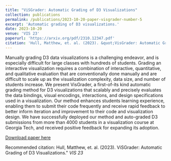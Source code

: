 ```yaml
---
title: "ViSGrader: Automatic Grading of D3 Visualizations"
collection: publications
permalink: /publications/2023-10-20-paper-visgrader-number-5
excerpt: 'Automatic grading of D3 visualizations.'
date: 2023-10-20
venue: 'VIS 23'
paperurl: 'https://arxiv.org/pdf/2310.12347.pdf'
citation: 'Hull, Matthew, et. al. (2023). &quot;VisGrader: Automatic Grading of D3 Visualizations.&quot; <i>VIS 23</i>.'
---
```

Manually grading D3 data visualizations is a challenging endeavor, and is especially difficult for large classes with hundreds of students. Grading an interactive visualization requires a combination of interactive, quantitative, and qualitative evaluation that are conventionally done manually and are difficult to scale up as the visualization complexity, data size, and number of students increase. We present VisGrader, a first-of-its kind automatic grading method for D3 visualizations that scalably and precisely evaluates the data bindings, visual encodings, interactions, and design specifications used in a visualization. Our method enhances students learning experience, enabling them to submit their code frequently and receive rapid feedback to better inform iteration and improvement to their code and visualization design. We have successfully deployed our method and auto-graded D3 submissions from more than 4000 students in a visualization course at Georgia Tech, and received positive feedback for expanding its adoption.

[Download paper here](https://arxiv.org/pdf/2310.12347.pdf)

Recommended citation: Hull, Matthew, et. al. (2023). ViSGrader: Automatic Grading of D3 Visualizations." <i>VIS 23</i>
